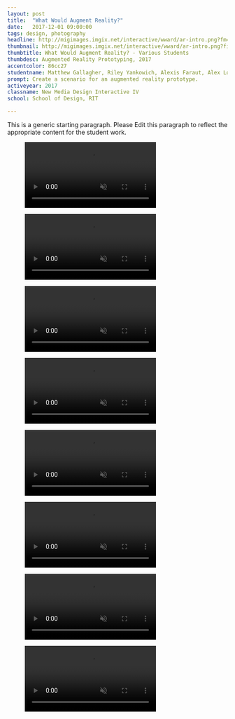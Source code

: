 ```yaml
---
layout: post
title:  "What Would Augment Reality?"
date:   2017-12-01 09:00:00
tags: design, photography
headline: http://migimages.imgix.net/interactive/wward/ar-intro.png?fm=pjpg&h=400&fit=crop&crop=fp&fp-x=0&fp-y=.4&auto=format
thumbnail: http://migimages.imgix.net/interactive/wward/ar-intro.png?fit=crop&fm=pjpg&q=85&chromasub=444&crop=fp&fp-x=.45
thumbtitle: What Would Augment Reality? - Various Students
thumbdesc: Augmented Reality Prototyping, 2017
accentcolor: 86cc27
studentname: Matthew Gallagher, Riley Yankowich, Alexis Faraut, Alex Lozada, Amy Pham, Becky Drexler, James Bailey, Darrin Lollinger
prompt: Create a scenario for an augmented reality prototype.
activeyear: 2017
classname: New Media Design Interactive IV
school: School of Design, RIT

---
```


<section>
<p>This is a generic starting paragraph. Please Edit this paragraph to reflect the appropriate content for the student work.</p>

<figure class="vertical large">
<video preload="none" 
playsinline autoplay muted controls loop src="http://students.miggi.me/media/wward/amy-ar.mp4">
	<source src="http://students.miggi.me/media/wward/amy-ar.mp4" type="video/mp4">
</video>
</figure>

<figure class="vertical large">
<video preload="none" 
playsinline autoplay muted controls loop src="http://students.miggi.me/media/wward/riley-ar.mp4">
	<source src="http://students.miggi.me/media/wward/riley-ar.mp4" type="video/mp4">
</video>
</figure>

<figure>
<video preload="none" 
playsinline autoplay muted controls loop src="http://students.miggi.me/media/wward/alexis-ar.mp4">
	<source src="http://students.miggi.me/media/wward/alexis-ar.mp4" type="video/mp4">
</video>
</figure>

<figure>
<video preload="none" 
playsinline autoplay muted controls loop src="http://students.miggi.me/media/wward/alex-ar.mp4">
	<source src="http://students.miggi.me/media/wward/alex-ar.mp4" type="video/mp4">
</video>
</figure>

<figure>
<video preload="none" 
playsinline autoplay muted controls loop src="http://students.miggi.me/media/wward/james-ar.mp4">
	<source src="http://students.miggi.me/media/wward/james-ar.mp4" type="video/mp4">
</video>
</figure>

<figure>
<video preload="none" 
playsinline autoplay muted controls loop src="http://students.miggi.me/media/wward/becky-ar.mp4">
	<source src="http://students.miggi.me/media/wward/becky-ar.mp4" type="video/mp4">
</video>
</figure>

<figure>
<video preload="none" 
playsinline autoplay muted controls loop src="http://students.miggi.me/media/wward/darrin-ar.mp4">
	<source src="http://students.miggi.me/media/wward/darrin-ar.mp4" type="video/mp4">
</video>
</figure>

<figure>
<video preload="none" 
playsinline autoplay muted controls loop src="http://students.miggi.me/media/wward/matt-ar.mp4">
	<source src="http://students.miggi.me/media/wward/matt-ar.mp4" type="video/mp4">
</video>
</figure>


</section>


